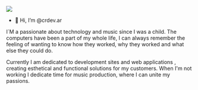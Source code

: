 <img
src=“Banner.jpg”
/>

- 👋 Hi, I’m @crdev.ar

I´M a passionate about technology and music since I was a child. The computers have been a part of my whole life, I can always remember the feeling of wanting to know how they worked, why they worked and what else they could do.

Currently I am dedicated to development sites and web applications , creating esthetical and functional solutions for my customers. When I'm not working I dedicate time for music production, where I can unite my passions.

<!---
crdev-ar/crdev-ar is a ✨ special ✨ repository because its `README.md` (this file) appears on your GitHub profile.
You can click the Preview link to take a look at your changes.
--->
